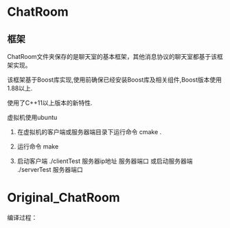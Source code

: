 # ChatRoom

## 框架
ChatRoom文件夹保存的是聊天室的基本框架，其他消息协议的聊天室都基于该框架实现。

该框架基于Boost库实现,使用前确保已经安装Boost库及相关组件,Boost版本使用1.88以上.

使用了C++11以上版本的新特性.

虚拟机使用ubuntu

1. 在虚拟机的客户端或服务器端目录下运行命令 cmake .

2. 运行命令 make

3. 启动客户端 ./clientTest 服务器ip地址 服务器端口 或启动服务器端  ./serverTest 服务器端口

# Original_ChatRoom

编译过程：




